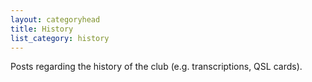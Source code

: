 ```yaml
---
layout: categoryhead
title: History
list_category: history
---
```


Posts regarding the history of the club (e.g. transcriptions, QSL cards).
